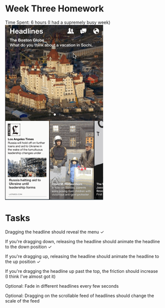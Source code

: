 # Week Three Homework
Time Spent: 6 hours (I had a supremely busy week)
![demo gif](https://raw.githubusercontent.com/Bearattacks/Week-Three-Homework/master/demo.gif?raw=true)

# Tasks
Dragging the headline should reveal the menu ✓

If you're dragging down, releasing the headline should animate the headline to the down position ✓

If you're dragging up, releasing the headline should animate the headline to the up position ✓

If you're dragging the headline up past the top, the friction should increase (I think I've almost got it)

Optional: Fade in different headlines every few seconds

Optional: Dragging on the scrollable feed of headlines should change the scale of the feed 
